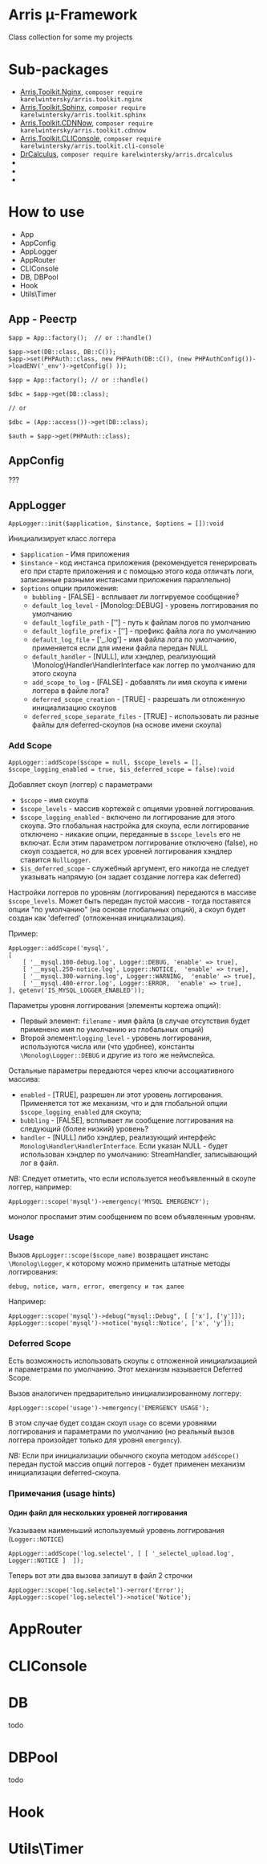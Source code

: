 # Arris µ-Framework

Class collection for some my projects

# Sub-packages

* [Arris.Toolkit.Nginx](https://github.com/KarelWintersky/Arris.Toolkit.Nginx), `composer require karelwintersky/arris.toolkit.nginx`
* [Arris.Toolkit.Sphinx](https://github.com/KarelWintersky/Arris.Toolkit.Sphinx), `composer require karelwintersky/arris.toolkit.sphinx`
* [Arris.Toolkit.CDNNow](https://github.com/KarelWintersky/Arris.Toolkit.CDNNow), `composer require karelwintersky/arris.toolkit.cdnnow`
* [Arris.Toolkit.CLIConsole](https://packagist.org/packages/karelwintersky/arris.toolkit.cli-console), `composer require karelwintersky/arris.toolkit.cli-console`
* [DrCalculus](https://github.com/KarelWintersky/DrCalculus), `composer require karelwintersky/arris.drcalculus`
* []()
* []()
* []()

# How to use 

* App
* AppConfig
* AppLogger
* AppRouter
* CLIConsole
* DB, DBPool
* Hook
* Utils\Timer

## App - Реестр

```
$app = App::factory();  // or ::handle()

$app->set(DB::class, DB::C());
$app->set(PHPAuth::class, new PHPAuth(DB::C(), (new PHPAuthConfig())->loadENV('_env')->getConfig() ));
```

```
$app = App::factory(); // or ::handle()

$dbc = $app->get(DB::class);

// or

$dbc = (App::access())->get(DB::class); 

$auth = $app->get(PHPAuth::class);
```

## AppConfig 

???

## AppLogger 

```
AppLogger::init($application, $instance, $options = []):void
```

Инициализирует класс логгера

* `$application` - Имя приложения
* `$instance` - код инстанса приложения (рекомендуется генерировать его при старте приложения и с помощью этого кода отличать логи, записанные разными инстансами приложения параллельно)
* `$options` опции приложения:
    * `bubbling` - [FALSE] - всплывает ли логгируемое сообщение?
    * `default_log_level` - [Monolog::DEBUG] - уровень логгирования по умолчанию
    * `default_logfile_path` - [''] - путь к файлам логов по умолчанию
    * `default_logfile_prefix` - [''] - префикс файла лога по умолчанию
    * `default_log_file` - ['_.log'] - имя файла лога по умолчанию, применяется если для имени файла передан NULL
    * `default_handler` - [NULL], или хэндлер, реализующий \Monolog\Handler\HandlerInterface как логгер по умолчанию для этого скоупа
    * `add_scope_to_log` - [FALSE] - добавлять ли имя скоупа к имени логгера в файле лога?
    * `deferred_scope_creation` - [TRUE] - разрешать ли отложенную инициализацию скоупов
    * `deferred_scope_separate_files` - [TRUE] - использовать ли разные файлы для deferred-скоупов (на основе имени скоупа)   

### Add Scope

```
AppLogger::addScope($scope = null, $scope_levels = [], $scope_logging_enabled = true, $is_deferred_scope = false):void
```

Добавляет скоуп (логгер) с параметрами

* `$scope` - имя скоупа
* `$scope_levels` - массив кортежей с опциями уровней логгирования. 
* `$scope_logging_enabled` - включено ли логгирование для этого скоупа. Это глобальная настройка для скоупа, если логгирование отключено - никакие опции, переданные в `$scope_levels` его не включат. Если этим параметром логгирование отключено (false), но скоуп создается, но для всех уровней логгирования хэндлер ставится `NullLogger`. 
* `$is_deferred_scope` - служебный аргумент, его никогда не следует указывать напрямую (он задает создание логгера как deferred)

Настройки логгеров по уровням (логгирования) передаются в массиве `$scope_levels`. Может быть передан пустой массив - тогда поставятся опции "по умолчанию" (на основе глобальных опций), а скоуп будет создан как 'deferred' (отложенная инициализация). 

Пример:
```
AppLogger::addScope('mysql', 
[
    [ '__mysql.100-debug.log', Logger::DEBUG, 'enable' => true],
    [ '__mysql.250-notice.log', Logger::NOTICE,  'enable' => true],
    [ '__mysql.300-warning.log', Logger::WARNING,  'enable' => true],
    [ '__mysql.400-error.log', Logger::ERROR,  'enable' => true],
], getenv('IS_MYSQL_LOGGER_ENABLED'));
```

Параметры уровня логгирования (элементы кортежа опций):
* Первый элемент: `filename` - имя файла (в случае отсутствия будет применено имя по умолчанию из глобальных опций)
* Второй элемент:`logging_level` - уровень логгирования, используются числа или (что удобнее), константы `\Monolog\Logger::DEBUG` и другие из того же неймспейса.

Остальные параметры передаются через ключи ассоциативного массива:
* `enabled` - [TRUE], разрешен ли этот уровень логгирования. Применяется тот же механизм, что и для глобальной опции `$scope_logging_enabled` для скоупа;
* `bubbling` - [FALSE], всплывает ли сообщение логгирования на следующий (более низкий) уровень?
* `handler` - [NULL] либо хэндлер, реализующий интерфейс `Monolog\Handler\HandlerInterface`. Если указан NULL - будет использован хэндлер по умолчанию: StreamHandler, записывающий лог в файл. 

*NB:* Следует отметить, что если используется необъявленный в скоупе логгер, например:
```
AppLogger::scope('mysql')->emergency('MYSQL EMERGENCY');
```
монолог проспамит этим сообщением по всем объявленным уровням. 

### Usage

Вызов `AppLogger::scope($scope_name)` возвращает инстанс `\Monolog\Logger`, к которому можно применить штатные методы логгирования:
```
debug, notice, warn, error, emergency и так далее
```

Например:
```
AppLogger::scope('mysql')->debug("mysql::Debug", [ ['x'], ['y']]);
AppLogger::scope('mysql')->notice('mysql::Notice', ['x', 'y']);
```

### Deferred Scope

Есть возможность использовать скоупы с отложенной инициализацией и параметрами по умолчанию. Этот механизм называется Deferred Scope.

Вызов аналогичен предварительно инициализированному логгеру:
```
AppLogger::scope('usage')->emergency('EMERGENCY USAGE');
```

В этом случае будет создан скоуп `usage` со всеми уровнями логгирования и параметрами по умолчанию (но реальный вызов логгера произойдет только для уровня `emergency`).

*NB:* Если при инициализации обычного скоупа методом `addScope()` передан пустой массив опций логгеров - будет применен механизм инициализации deferred-скоупа.

### Примечания (usage hints)

#### Один файл для нескольких уровней логгирования

Указываем наименьший используемый уровень логгирования (`Logger::NOTICE`) 
```
AppLogger::addScope('log.selectel', [ [ '_selectel_upload.log', Logger::NOTICE ]  ]);
```

Теперь вот эти два вызова запишут в файл 2 строчки 
```
AppLogger::scope('log.selectel')->error('Error');
AppLogger::scope('log.selectel')->notice('Notice');
```

# AppRouter

# CLIConsole

# DB 

todo 

# DBPool

todo

# Hook

# Utils\Timer

